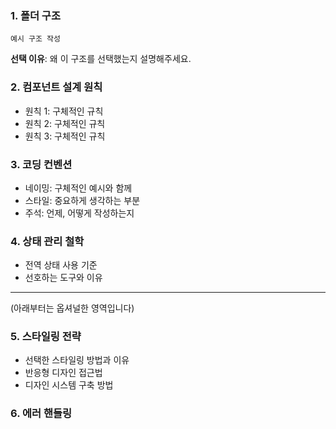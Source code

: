 ### 1. 폴더 구조

```
예시 구조 작성

```

**선택 이유**: 왜 이 구조를 선택했는지 설명해주세요.

### 2. 컴포넌트 설계 원칙

- 원칙 1: 구체적인 규칙
- 원칙 2: 구체적인 규칙
- 원칙 3: 구체적인 규칙

### 3. 코딩 컨벤션

- 네이밍: 구체적인 예시와 함께
- 스타일: 중요하게 생각하는 부분
- 주석: 언제, 어떻게 작성하는지

### 4. 상태 관리 철학

- 전역 상태 사용 기준
- 선호하는 도구와 이유

---

(아래부터는 옵셔널한 영역입니다)

### 5. 스타일링 전략

- 선택한 스타일링 방법과 이유
- 반응형 디자인 접근법
- 디자인 시스템 구축 방법

### 6. 에러 핸들링
